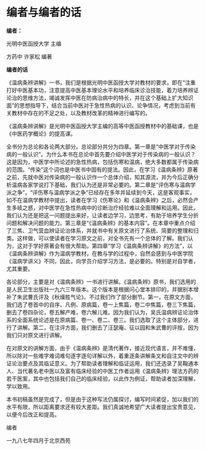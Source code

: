 # 编者与编者的话

**编者：**

光明中医函授大学 主编

方药中  许家松  编著



**编者的话**

《温病条辨讲解》一书，我们是根据光明中医函授大学对教材的要求，即在“注重打好中医基本功，注意提高中医基本理论水平和培养临床诊治技能，着力培养辨证论治的思维方法，竭诚发挥中医在防病治病中的特长，并在这个基础上扩大知识面”的思想指导下，结合当前中医对于急性热病的认识、论争情况，考虑到当前有关教材中存在的不足之处，以及教材改革的精神进行编写的。

《温病条辨讲解》是光明中医函授大学主编的高等中医函授教材中的基础课，也是《中医药学概论》的提高课。

全书分为总论和各论两大部分。总论部分共分为四章。第一章是“中医学对于传染病的一般认识”。为什么本书在总论中首先要介绍中医学对于传染病的一般认识？这是因为，中医学中所论述的急性热病，包括伤寒和温病，绝大多数都属于传染病的范围。“传染”这个词也是中医书中固有的提法。因此，在学习《温病条辨》原著之前，先就中医对传染病的一般认识作一个总体介绍，知其源流，并为今后正确分析温病各家学说打下基础，我们认为还是非常必要的。第二章是“评伤寒与温病学派之争”，“评伤寒与温病学派之争”已经存在多年并延续到今天，这是客观事实，如不在温病学教材中提出，读者在学习《伤寒论》和《温病条辨》之后，必然会产生多岐之惑，对中医学在急性热病中的诊断治疗经验难以全面理解和运用。因此，我们认为还是把这一问题提出来好，让读者边学习，边思考，有助于培养学生分折问题和解决问题的能力。第三章是“《温病条辨》的基本内容”。在本章中重点介绍了三焦、卫气营血辨证论治体系，并就书中有关原文进行了系统、简要的整理和归类。这样做，可以使读者在学习原文之前，对全书先有一个总体的了解。我们认为，这对于学好原著会有很大帮助。第四章“学习《温病条辨讲解》的方法”，以《温病条辨讲解》作为温病学教材，在教与学的过程中，自然会感到与中医学院《温病学讲义》不同，因此，向学员介绍学习方法，是必要的。特别是对自学者，尤其重要。

各论部分，主要是对《温病条辨》一书进行讲解。《温病条辨》原书，我们选用的是人民卫生出版社一九六三年版本。这个版本是根据问心堂本排印的，并据别本增补了朱武曹氏评及《秋燥胜气论》。不过我们作了部分删节。第一，在原文方面，我们选了卷首中的自序、凡例、原病篇，卷一上焦篇，卷二中焦篇，卷三下焦篇，删去了卷四杂论，卷五解产难，卷六解儿难。因为我们认为，吴氏温病辨证论治体系的全面系统论述是在原病篇、卷一、卷二、卷三。我们选取了这个主体部分，进行了讲解。第二，在注评方面，我们删去了汪瑟庵、征以园和朱武曹的评按，因为我们只对原文进行讲解。

在对原文的讲解方面，由于《温病条辨》是清代著作，接近现代语言，并不难懂，所以除对一些难字难词难句逐字逐句详解以外，着重逐条讲解条文和自注文中的辨证论治要点及其临证意义。为了帮助读者理解和临证运用，我们还选录了吴鞠通本人、当代著名老中医以及富有临床经验的中医工作者运用《温病条辨》理法方药的若干医案，其中也包括我们自己的临床经验，以此作为例证，帮助读者加深理解，学以致用。

本书初稿虽然是完成了，但是由于这种写法仍属探讨，编写时间紧促，加以我们的水平有限，所以距离要求还有较大差距。我们真诚地希望广大读者提出宝贵意见，以便今后改正和提高。

编者

一九八七年四月于北京西苑